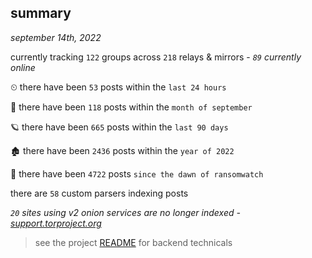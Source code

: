 
## summary
_september 14th, 2022_

currently tracking `122` groups across `218` relays & mirrors - _`89` currently online_

⏲ there have been `53` posts within the `last 24 hours`

🦈 there have been `118` posts within the `month of september`

🪐 there have been `665` posts within the `last 90 days`

🏚 there have been `2436` posts within the `year of 2022`

🦕 there have been `4722` posts `since the dawn of ransomwatch`

there are `58` custom parsers indexing posts

_`20` sites using v2 onion services are no longer indexed - [support.torproject.org](https://support.torproject.org/onionservices/v2-deprecation/)_

> see the project [README](https://github.com/joshhighet/ransomwatch#ransomwatch--) for backend technicals
